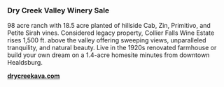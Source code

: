 ### Dry Creek Valley Winery Sale

98 acre ranch with 18.5 acre planted of hillside Cab, Zin, Primitivo, and Petite Sirah vines. Considered legacy property, Collier Falls Wine Estate rises 1,500 ft. above the valley offering sweeping views, unparalleled tranquility, and natural beauty. Live in the 1920s renovated farmhouse or build your own dream on a 1.4-acre homesite minutes from downtown Healdsburg. 

**[drycreekava.com](http://drycreekava.com)**
